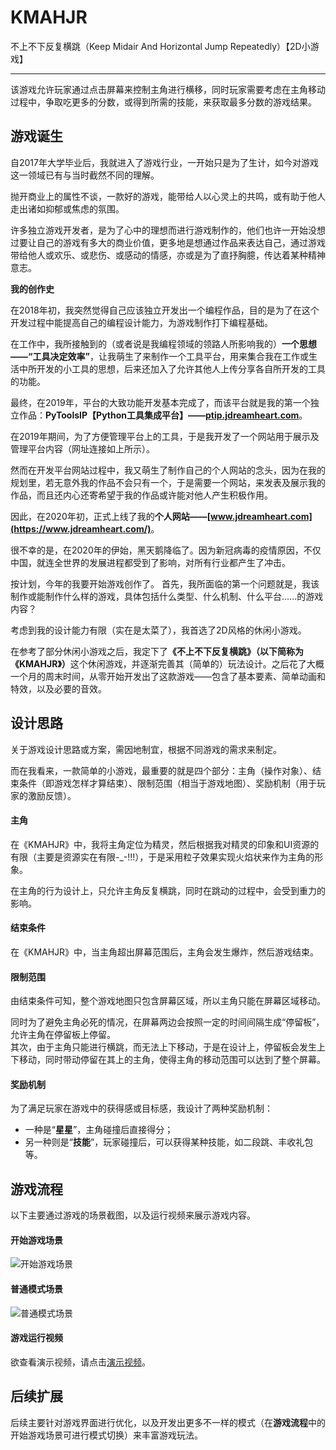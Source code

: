 # KMAHJR
不上不下反复横跳（Keep Midair And Horizontal Jump Repeatedly）【2D小游戏】

----
该游戏允许玩家通过点击屏幕来控制主角进行横移，同时玩家需要考虑在主角移动过程中，争取吃更多的分数，或得到所需的技能，来获取最多分数的游戏结果。

## 游戏诞生
自2017年大学毕业后，我就进入了游戏行业，一开始只是为了生计，如今对游戏这一领域已有与当时截然不同的理解。  

抛开商业上的属性不谈，一款好的游戏，能带给人以心灵上的共鸣，或有助于他人走出诸如抑郁或焦虑的氛围。  

许多独立游戏开发者，是为了心中的理想而进行游戏制作的，他们也许一开始没想过要让自己的游戏有多大的商业价值，更多地是想通过作品来表达自己，通过游戏带给他人或欢乐、或悲伤、或感动的情感，亦或是为了直抒胸臆，传达着某种精神意志。  

**我的创作史**

在2018年初，我突然觉得自己应该独立开发出一个编程作品，目的是为了在这个开发过程中能提高自己的编程设计能力，为游戏制作打下编程基础。  

在工作中，我所接触到的（或者说是我编程领域的领路人所影响我的）<strong>一个思想——“工具决定效率”</strong>，让我萌生了来制作一个工具平台，用来集合我在工作或生活中所开发的小工具的思想，后来还加入了允许其他人上传分享各自所开发的工具的功能。  

最终，在2019年，平台的大致功能开发基本完成了，而该平台就是我的第一个独立作品：<strong>PyToolsIP【Python工具集成平台】——[ptip.jdreamheart.com](https://ptip.jdreamheart.com/)</strong>。  

在2019年期间，为了方便管理平台上的工具，于是我开发了一个网站用于展示及管理平台内容（网址连接如上所示）。  

然而在开发平台网站过程中，我又萌生了制作自己的个人网站的念头，因为在我的规划里，若无意外我的作品不会只有一个，于是需要一个网站，来发表及展示我的作品，而且还内心还寄希望于我的作品或许能对他人产生积极作用。  

因此，在2020年初，正式上线了我的<strong>个人网站——[www.jdreamheart.com](https://www.jdreamheart.com/)</strong>。  

很不幸的是，在2020年的伊始，黑天鹅降临了。因为新冠病毒的疫情原因，不仅中国，就连全世界的发展进程都受到了影响，对所有行业都产生了冲击。  

按计划，今年的我要开始游戏创作了。
首先，我所面临的第一个问题就是，我该制作或能制作什么样的游戏，具体包括什么类型、什么机制、什么平台......的游戏内容？  

考虑到我的设计能力有限（实在是太菜了），我首选了2D风格的休闲小游戏。  

在参考了部分休闲小游戏之后，我定下了<strong>《不上不下反复横跳》（以下简称为《KMAHJR》）</strong>这个休闲游戏，并逐渐完善其（简单的）玩法设计。之后花了大概一个月的周末时间，从零开始开发出了这款游戏——包含了基本要素、简单动画和特效，以及必要的音效。  


## 设计思路
关于游戏设计思路或方案，需因地制宜，根据不同游戏的需求来制定。  

而在我看来，一款简单的小游戏，最重要的就是四个部分：主角（操作对象）、结束条件（即游戏怎样才算结束）、限制范围（相当于游戏地图）、奖励机制（用于玩家的激励反馈）。  

#### 主角
在《KMAHJR》中，我将主角定位为精灵，然后根据我对精灵的印象和UI资源的有限（主要是资源实在有限-_-!!!），于是采用粒子效果实现火焰状来作为主角的形象。  

在主角的行为设计上，只允许主角反复横跳，同时在跳动的过程中，会受到重力的影响。  

#### 结束条件
在《KMAHJR》中，当主角超出屏幕范围后，主角会发生爆炸，然后游戏结束。

#### 限制范围
由结束条件可知，整个游戏地图只包含屏幕区域，所以主角只能在屏幕区域移动。  

同时为了避免主角必死的情况，在屏幕两边会按照一定的时间间隔生成“停留板”，允许主角在停留板上停留。  
其次，由于主角只能进行横跳，而无法上下移动，于是在设计上，停留板会发生上下移动，同时带动停留在其上的主角，使得主角的移动范围可以达到了整个屏幕。  

#### 奖励机制
为了满足玩家在游戏中的获得感或目标感，我设计了两种奖励机制：  
  * 一种是“**星星**”，主角碰撞后直接得分；
  * 另一种则是“**技能**”，玩家碰撞后，可以获得某种技能，如二段跳、丰收礼包等。

## 游戏流程
以下主要通过游戏的场景截图，以及运行视频来展示游戏内容。

#### 开始游戏场景
![开始游戏场景](./MD/StartScene.jpg)

#### 普通模式场景
![普通模式场景](./MD/NormalScene.jpg)

#### 游戏运行视频
欲查看演示视频，请点击[演示视频](https://jdreamheart.com/tech/videos/?KMAHJR-DEMO)。

## 后续扩展
后续主要针对游戏界面进行优化，以及开发出更多不一样的模式（在**游戏流程**中的开始游戏场景可进行模式切换）来丰富游戏玩法。  
